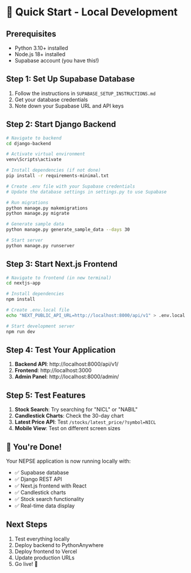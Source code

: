 # 🚀 Quick Start - Local Development

## Prerequisites
- Python 3.10+ installed
- Node.js 18+ installed
- Supabase account (you have this!)

## Step 1: Set Up Supabase Database
1. Follow the instructions in `SUPABASE_SETUP_INSTRUCTIONS.md`
2. Get your database credentials
3. Note down your Supabase URL and API keys

## Step 2: Start Django Backend
```bash
# Navigate to backend
cd django-backend

# Activate virtual environment
venv\Scripts\activate

# Install dependencies (if not done)
pip install -r requirements-minimal.txt

# Create .env file with your Supabase credentials
# Update the database settings in settings.py to use Supabase

# Run migrations
python manage.py makemigrations
python manage.py migrate

# Generate sample data
python manage.py generate_sample_data --days 30

# Start server
python manage.py runserver
```

## Step 3: Start Next.js Frontend
```bash
# Navigate to frontend (in new terminal)
cd nextjs-app

# Install dependencies
npm install

# Create .env.local file
echo "NEXT_PUBLIC_API_URL=http://localhost:8000/api/v1" > .env.local

# Start development server
npm run dev
```

## Step 4: Test Your Application
1. **Backend API**: http://localhost:8000/api/v1/
2. **Frontend**: http://localhost:3000
3. **Admin Panel**: http://localhost:8000/admin/

## Step 5: Test Features
1. **Stock Search**: Try searching for "NICL" or "NABIL"
2. **Candlestick Charts**: Check the 30-day chart
3. **Latest Price API**: Test `/stocks/latest_price/?symbol=NICL`
4. **Mobile View**: Test on different screen sizes

## 🎉 You're Done!
Your NEPSE application is now running locally with:
- ✅ Supabase database
- ✅ Django REST API
- ✅ Next.js frontend with React
- ✅ Candlestick charts
- ✅ Stock search functionality
- ✅ Real-time data display

## Next Steps
1. Test everything locally
2. Deploy backend to PythonAnywhere
3. Deploy frontend to Vercel
4. Update production URLs
5. Go live! 🚀
